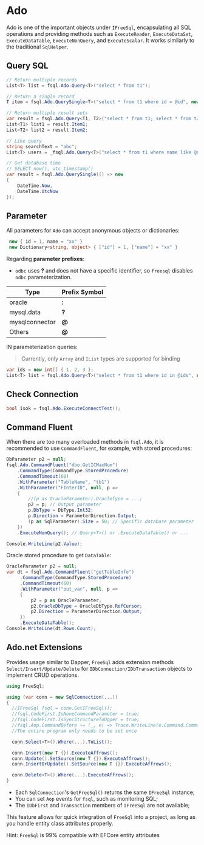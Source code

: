 # Ado

Ado is one of the important objects under `IFreeSql`, encapsulating all SQL operations and providing methods such as `ExecuteReader`, `ExecuteDataSet`, `ExecuteDataTable`, `ExecuteNonQuery`, and `ExecuteScalar`. It works similarly to the traditional `SqlHelper`.

## Query SQL

```csharp
// Return multiple records
List<T> list = fsql.Ado.Query<T>("select * from t1");

// Return a single record
T item = fsql.Ado.QuerySingle<T>("select * from t1 where id = @id", new { id = 1 });

// Return multiple result sets
var result = fsql.Ado.Query<T1, T2>("select * from t1; select * from t2");
List<T1> list1 = result.Item1;
List<T2> list2 = result.Item2;

// Like query
string searchText = "abc";
List<T> users = _fsql.Ado.Query<T>("select * from t1 where name like @name", new { name = "%" + searchText + "%" });

// Get database time
// SELECT now(), utc_timestamp()
var result = fsql.Ado.QuerySingle(() => new
{
    DateTime.Now,
    DateTime.UtcNow
});
```

## Parameter

All parameters for `Ado` can accept anonymous objects or dictionaries:

```csharp
 new { id = 1, name = "xx" }
 new Dictionary<string, object> { ["id"] = 1, ["name"] = "xx" }
```

Regarding **parameter prefixes**:

- `odbc` uses **?** and does not have a specific identifier, so `freesql` disables `odbc` parameterization.

| Type        | Prefix Symbol |
|-------------|---------------|
| oracle      | **:**         |
| mysql.data  | **?**         |
| mysqlconnector | **@**     |
| Others      | **@**         |

IN parameterization queries:

> Currently, only `Array` and `IList` types are supported for binding

```csharp
var ids = new int[] { 1, 2, 3 };
List<T> list = fsql.Ado.Query<T>("select * from t1 where id in @ids", new { ids = ids });
```

## Check Connection

```csharp
bool isok = fsql.Ado.ExecuteConnectTest();
```

## Command Fluent

When there are too many overloaded methods in `fsql.Ado`, it is recommended to use `CommandFluent`, for example, with stored procedures:

```csharp
DbParameter p2 = null;
fsql.Ado.CommandFluent("dbo.GetICMaxNum")
    .CommandType(CommandType.StoredProcedure)
    .CommandTimeout(60)
    .WithParameter("TableName", "tb1")
    .WithParameter("FInterID", null, p =>
    {
        //(p as OracleParameter).OracleType = ...;
        p2 = p; // Output parameter
        p.DbType = DbType.Int32;
        p.Direction = ParameterDirection.Output;
        (p as SqlParameter).Size = 50; // Specific database parameter
    })
    .ExecuteNonQuery(); //.Query<T>() or .ExecuteDataTable() or ...

Console.WriteLine(p2.Value);
```

Oracle stored procedure to get `DataTable`:

```csharp
OracleParameter p2 = null;
var dt = fsql.Ado.CommandFluent("getTableInfo")
     .CommandType(CommandType.StoredProcedure)
     .CommandTimeout(60)
     .WithParameter("out_var", null, p =>
     {
         p2 = p as OracleParameter;
         p2.OracleDbType = OracleDbType.RefCursor;
         p2.Direction = ParameterDirection.Output;
     })
     .ExecuteDataTable();
Console.WriteLine(dt.Rows.Count);
```

## Ado.net Extensions

Provides usage similar to Dapper, `FreeSql` adds extension methods `Select/Insert/Update/Delete` for `IDbConnection/IDbTransaction` objects to implement CRUD operations.

```csharp
using FreeSql;

using (var conn = new SqlConnection(...))
{
  //IFreeSql fsql = conn.GetIFreeSql();
  //fsql.CodeFirst.IsNoneCommandParameter = true;
  //fsql.CodeFirst.IsSyncStructureToUpper = true;
  //fsql.Aop.CommandBefore += (_, e) => Trace.WriteLine(e.Command.CommandText);
  //The entire program only needs to be set once

  conn.Select<T>().Where(...).ToList();

  conn.Insert(new T {}).ExecuteAffrows();
  conn.Update().SetSource(new T {}).ExecuteAffrows();
  conn.InsertOrUpdate().SetSource(new T {}).ExecuteAffrows();

  conn.Delete<T>().Where(...).ExecuteAffrows();
}
```

- Each `SqlConnection`'s `GetFreeSql()` returns the same `IFreeSql` instance;
- You can set `Aop` events for `fsql`, such as monitoring SQL;
- The `IDbFirst` and `Transaction` members of `IFreeSql` are not available;

This feature allows for quick integration of `FreeSql` into a project, as long as you handle entity class attributes properly.

Hint: `FreeSql` is 99% compatible with EFCore entity attributes